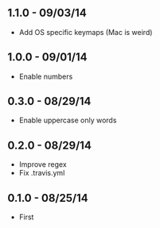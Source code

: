 ## 1.1.0 - 09/03/14
* Add OS specific keymaps (Mac is weird)

## 1.0.0 - 09/01/14
* Enable numbers

## 0.3.0 - 08/29/14
* Enable uppercase only words

## 0.2.0 - 08/29/14
* Improve regex
* Fix .travis.yml

## 0.1.0 - 08/25/14
* First
